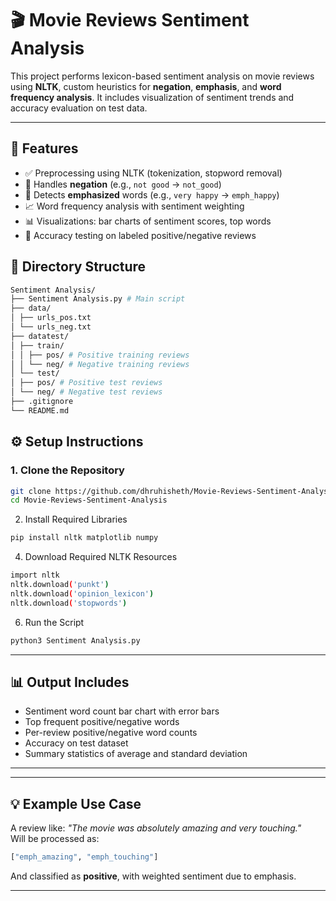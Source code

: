 # 🎬 Movie Reviews Sentiment Analysis

This project performs lexicon-based sentiment analysis on movie reviews using **NLTK**, custom heuristics for **negation**, **emphasis**, and **word frequency analysis**. It includes visualization of sentiment trends and accuracy evaluation on test data.

---

## 📌 Features

- ✅ Preprocessing using NLTK (tokenization, stopword removal)
- 🔁 Handles **negation** (e.g., `not good` → `not_good`)
- 📢 Detects **emphasized** words (e.g., `very happy` → `emph_happy`)
- 📈 Word frequency analysis with sentiment weighting
- 📊 Visualizations: bar charts of sentiment scores, top words
- 🧪 Accuracy testing on labeled positive/negative reviews



## 📁 Directory Structure

```bash
Sentiment Analysis/
├── Sentiment Analysis.py # Main script
├── data/ 
│ ├── urls_pos.txt
│ └── urls_neg.txt
├── datatest/
│ ├── train/
│ │ ├── pos/ # Positive training reviews
│ │ └── neg/ # Negative training reviews
│ └── test/
│ ├── pos/ # Positive test reviews
│ └── neg/ # Negative test reviews
├── .gitignore
└── README.md
```

## ⚙️ Setup Instructions

### 1. Clone the Repository
```bash
git clone https://github.com/dhruhisheth/Movie-Reviews-Sentiment-Analysis.git
cd Movie-Reviews-Sentiment-Analysis
```

2. Install Required Libraries
```bash
pip install nltk matplotlib numpy
```

4. Download Required NLTK Resources
```bash
import nltk
nltk.download('punkt')
nltk.download('opinion_lexicon')
nltk.download('stopwords')
```

6. Run the Script
```bash
python3 Sentiment Analysis.py
```

---

## 📊 Output Includes

- Sentiment word count bar chart with error bars
- Top frequent positive/negative words
- Per-review positive/negative word counts
- Accuracy on test dataset
- Summary statistics of average and standard deviation

---
___

## 💡 Example Use Case
A review like:
_"The movie was absolutely amazing and very touching."_  
  Will be processed as:
```bash
["emph_amazing", "emph_touching"]
```
And classified as **positive**, with weighted sentiment due to emphasis.
___
